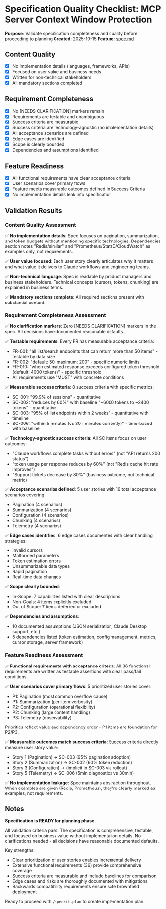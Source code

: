 # Specification Quality Checklist: MCP Server Context Window Protection

**Purpose**: Validate specification completeness and quality before proceeding to planning
**Created**: 2025-10-15
**Feature**: [spec.md](../spec.md)

## Content Quality

- [x] No implementation details (languages, frameworks, APIs)
- [x] Focused on user value and business needs
- [x] Written for non-technical stakeholders
- [x] All mandatory sections completed

## Requirement Completeness

- [x] No [NEEDS CLARIFICATION] markers remain
- [x] Requirements are testable and unambiguous
- [x] Success criteria are measurable
- [x] Success criteria are technology-agnostic (no implementation details)
- [x] All acceptance scenarios are defined
- [x] Edge cases are identified
- [x] Scope is clearly bounded
- [x] Dependencies and assumptions identified

## Feature Readiness

- [x] All functional requirements have clear acceptance criteria
- [x] User scenarios cover primary flows
- [x] Feature meets measurable outcomes defined in Success Criteria
- [x] No implementation details leak into specification

## Validation Results

### Content Quality Assessment

✅ **No implementation details**: Spec focuses on pagination, summarization, and token budgets without mentioning specific technologies. Dependencies section notes "Redis/similar" and "Prometheus/StatsD/CloudWatch" as examples only, not requirements.

✅ **User value focused**: Each user story clearly articulates why it matters and what value it delivers to Claude workflows and engineering teams.

✅ **Non-technical language**: Spec is readable by product managers and business stakeholders. Technical concepts (cursors, tokens, chunking) are explained in business terms.

✅ **Mandatory sections complete**: All required sections present with substantial content.

### Requirement Completeness Assessment

✅ **No clarification markers**: Zero [NEEDS CLARIFICATION] markers in the spec. All decisions have documented reasonable defaults.

✅ **Testable requirements**: Every FR has measurable acceptance criteria:
- FR-001: "all list/search endpoints that can return more than 50 items" - testable by data size
- FR-002: "default: 50, maximum: 200" - specific numeric limits
- FR-010: "when estimated response exceeds configured token threshold (default: 4000 tokens)" - specific threshold
- All requirements use "MUST" with concrete conditions

✅ **Measurable success criteria**: 8 success criteria with specific metrics:
- SC-001: "99.9% of sessions" - quantitative
- SC-002: "reduces by 60%" with baseline "~6000 tokens to ~2400 tokens" - quantitative
- SC-003: "95% of list endpoints within 2 weeks" - quantitative with timeline
- SC-006: "within 5 minutes (vs 30+ minutes currently)" - time-based with baseline

✅ **Technology-agnostic success criteria**: All SC items focus on user outcomes:
- "Claude workflows complete tasks without errors" (not "API returns 200 status")
- "token usage per response reduces by 60%" (not "Redis cache hit rate improves")
- "Support tickets decrease by 80%" (business outcome, not technical metric)

✅ **Acceptance scenarios defined**: 5 user stories with 16 total acceptance scenarios covering:
- Pagination (4 scenarios)
- Summarization (4 scenarios)
- Configuration (4 scenarios)
- Chunking (4 scenarios)
- Telemetry (4 scenarios)

✅ **Edge cases identified**: 6 edge cases documented with clear handling strategies:
- Invalid cursors
- Malformed parameters
- Token estimation errors
- Unsummarizable data types
- Rapid pagination
- Real-time data changes

✅ **Scope clearly bounded**:
- In-Scope: 7 capabilities listed with clear descriptions
- Non-Goals: 4 items explicitly excluded
- Out of Scope: 7 items deferred or excluded

✅ **Dependencies and assumptions**:
- 10 documented assumptions (JSON serialization, Claude Desktop support, etc.)
- 5 dependencies listed (token estimation, config management, metrics, cursor storage, server framework)

### Feature Readiness Assessment

✅ **Functional requirements with acceptance criteria**: All 36 functional requirements are written as testable assertions with clear pass/fail conditions.

✅ **User scenarios cover primary flows**: 5 prioritized user stories cover:
- P1: Pagination (most common overflow cause)
- P1: Summarization (per-item verbosity)
- P2: Configuration (operational flexibility)
- P2: Chunking (large content handling)
- P3: Telemetry (observability)

Priorities reflect value and dependency order - P1 items are foundation for P2/P3.

✅ **Measurable outcomes match success criteria**: Success criteria directly measure user story value:
- Story 1 (Pagination) → SC-003 (95% pagination adoption)
- Story 2 (Summarization) → SC-002 (60% token reduction)
- Story 3 (Configuration) → (implicit in SC-003 via rollout)
- Story 5 (Telemetry) → SC-006 (5min diagnostics vs 30min)

✅ **No implementation leakage**: Spec maintains abstraction throughout. When examples are given (Redis, Prometheus), they're clearly marked as examples, not requirements.

## Notes

**Specification is READY for planning phase.**

All validation criteria pass. The specification is comprehensive, testable, and focused on business value without implementation details. No clarifications needed - all decisions have reasonable documented defaults.

Key strengths:
- Clear prioritization of user stories enables incremental delivery
- Extensive functional requirements (36) provide comprehensive coverage
- Success criteria are measurable and include baselines for comparison
- Edge cases and risks are thoroughly documented with mitigations
- Backwards compatibility requirements ensure safe brownfield deployment

Ready to proceed with `/speckit.plan` to create implementation plan.
